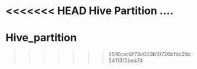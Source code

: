 <<<<<<< HEAD
Hive Partition ....
=======
# Hive_partition
>>>>>>> 5516cac6f73c003b10726bfbc29c5411315bea7d
